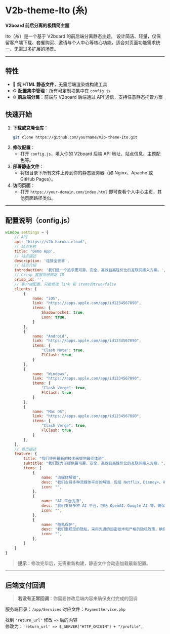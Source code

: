 # V2b-theme-Ito (糸)

**V2board 前后分离的极精简主题**

Ito（糸）是一个基于 V2board 的前后端分离静态主题。
设计简洁、轻量，仅保留客户端下载、套餐购买、邀请与个人中心等核心功能，适合对页面功能需求统一、无需过多扩展的场景。

---

## 特性

* 📄 ​**纯 HTML 静态文件**​，无需后端渲染或构建工具
* ⚙️ ​**配置集中管理**​：所有可定制项集中在 `config.js`
* 🌐 ​**前后端分离**​：前端与 V2board 后端通过 API 通信，支持任意静态托管方案


## 快速开始

1. ​**下载或克隆仓库**​：
   ```bash
   git clone https://github.com/yourname/V2b-theme-Ito.git
   ```
2. ​**修改配置**​：
   * 打开 `config.js`，填入你的 V2board 后端 API 地址、站点信息、主题配色等。
3. ​**部署静态文件**​：
   * 将根目录下所有文件上传到你的静态服务器（如 Nginx、Apache 或 GitHub Pages）。
4. ​**访问页面**​：
   * 打开 `https://your-domain.com/index.html` 即可查看个人中心主页，其他页面路径类似。

---

## 配置说明（config.js）

```js
window.settings = {
    // API
    api: "https://v2b.haruka.cloud",
    // 站点名称
    title: 'Demo App',
    // 站点描述
    description: '连接全世界',
    // 站点介绍 
    introduction: '我们是一个追求更可靠、安全、高效且高性价比的互联网接入方案。',
    // Crisp 客服系统网站 ID
    crisp_id: '',
    // 客户端配置，只能修改 link 和 items的true/false
    clients: [
        {
            name: "iOS",
            link: "https://apps.apple.com/app/id1234567890",
            items: {
                Shadowrocket: true,
                Loon: true,
            }
        },
        {
            name: "Android",
            link: "https://apps.apple.com/app/id1234567890",
            items: {
                "Clash Meta": true,
                FlClash: true,
            }
        },
        {
            name: "Windows",
            link: "https://apps.apple.com/app/id1234567890",
            items: {
                "Clash Verge": true,
                FlClash: true,
            }
        },
        {
            name: "Mac OS",
            link: "https://apps.apple.com/app/id1234567890",
            items: {
                "Clash Verge": true,
                FlClash: true,
            }
        },
    ],
	// 首页描述
    feature: {
        title: "我们使用最新的技术来提供最佳体验",
        subtitle: "我们致力于提供最可靠、安全、高效且高性价比的互联网接入方案。",
        items: [
            {
                name: "流媒体解锁",
                desc: "我们支持多种流媒体平台的解锁，包括 Netflix、Disney+、Hulu 等，确保您可以随时随地享受高质量的娱乐内容。",
                icon: "",
            },
            {
                name: "AI 平台支持",
                desc: "我们支持多种 AI 平台，包括 OpenAI、Google AI 等，确保您可以使用最新的人工智能技术来提升工作效率和生活质量。",
                icon: "",
            },
            {
                name: "隐私保护",
                desc: "我们重视您的隐私，采用先进的加密技术和严格的隐私政策，确保您的数据安全和匿名性。",
                icon: "",
            },
        ]
    }
}
```

> ​**提示**​：修改完毕后，无需重新构建，静态文件会动态加载最新配置。

---

## 后端支付回调

> ​**若没有正常回调**​：你需要修改后端内容来确保支付完成的回调

服务端目录：`/app/Services`
对应文件：`PaymentService.php`

找到 `'return_url'` 修改 `=>` 后的内容  
修改为：`'return_url' => $_SERVER["HTTP_ORIGIN"] + "/profile",`
